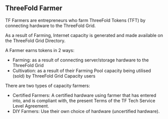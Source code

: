 ## ThreeFold Farmer

TF Farmers are entrepreneurs who farm ThreeFold Tokens (TFT) by connecting hardware to the ThreeFold Grid.

As a result of Farming, Internet capacity is generated and made available on the ThreeFold Grid Directory.

A Farmer earns tokens in 2 ways:
- Farming: as a result of connecting server/storage hardware to the ThreeFold Grid
- Cultivation: as a result of their Farming Pool capacity being utilised (sold) by ThreeFold Grid Capacity users

There are two types of capacity farmers:

- Certified Farmers: A certified hardware using farmer that has entered into, and is compliant with, the present Terms of the TF Tech Service Level Agreement.
- DIY Farmers: Use their own choice of hardware (uncertified hardware).
